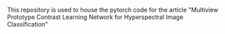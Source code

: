 This repository is used to house the pytorch code for the article "Multiview Prototype Contrast Learning Network for Hyperspectral Image Classification"
